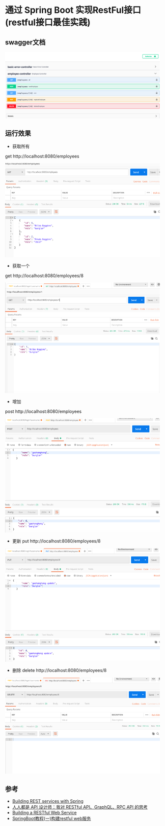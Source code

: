 # 通过 Spring Boot 实现RestFul接口(restful接口最佳实践)

## swagger文档

![](https://raw.githubusercontent.com/gaohanghang/images/master/img20190601165410.png)

## 运行效果

- 获取所有

get http://localhost:8080/employees

![](https://raw.githubusercontent.com/gaohanghang/images/master/img20190601163911.png)

- 获取一个

get http://localhost:8080/employees/8

![](https://raw.githubusercontent.com/gaohanghang/images/master/img20190601165458.png)

- 增加

post http://localhost:8080/employees

![](https://raw.githubusercontent.com/gaohanghang/images/master/img20190601164637.png)

- 更新
put http://localhost:8080/employees/8

![](https://raw.githubusercontent.com/gaohanghang/images/master/img20190601164728.png)

- 删除
delete http://localhost:8080/employees/8

![](https://raw.githubusercontent.com/gaohanghang/images/master/img20190601164843.png)


## 参考
- [Building REST services with Spring](https://spring.io/guides/tutorials/rest/)
- [人人都是 API 设计师：我对 RESTful API、GraphQL、RPC API 的思考](https://www.infoq.cn/article/ZgAAVBZZaoo4I0-pkgV8)
- [Building a RESTful Web Service](https://spring.io/guides/gs/rest-service/)
- [SpringBoot教程(一)构建restful web服务](https://juejin.im/post/5ac31c2b51882555784e266c)
